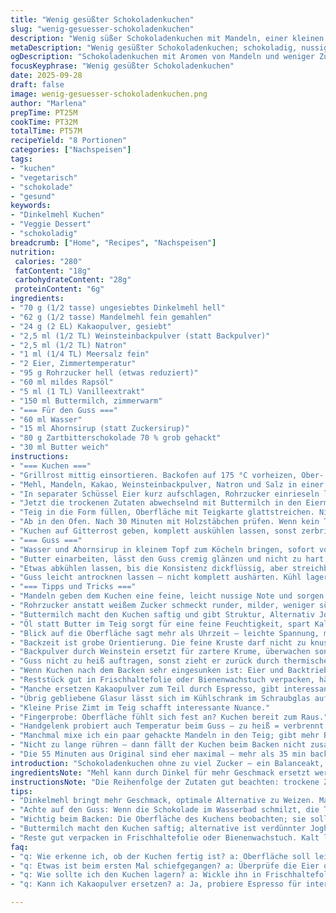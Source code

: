 ```yaml
---
title: "Wenig gesüßter Schokoladenkuchen"
slug: "wenig-gesuesser-schokoladenkuchen"
description: "Wenig süßer Schokoladenkuchen mit Mandeln, einer kleinen Portion Rohrzucker und einem herben Schokoladenguss. Leichte Anpassungen an Zutatenmengen zeigen, wie man die Süße reduziert, ohne den Geschmack zu verlieren. Verzicht auf Backpulver zugunsten von Weinstein sorgt für feinere Textur. Die Zubereitung läuft nicht strikt nach Zeitvorgabe; Geräusche des Ofens und der Geruch beim Backen sind wichtige Orientierungspunkte. Guss wird mit Ahornsirup statt Honig abgerundet für eine dezente Süße. Ein echtes Lernprojekt für alle, die beim Backen auf ein feines Gleichgewicht von Bitterkeit und Süße achten. Ersetzt Butter im Teig durch mildes Rapsöl, was den Geschmack leichter macht und die Textur saftig. Eine subtile Abwandlung traditioneller Rezepte, die den Umgang mit verschiedenen Mehlsorten und die Kunst des richtigen Glasierens offenbart."
metaDescription: "Wenig gesüßter Schokoladenkuchen; schokoladig, nussig, perfekt für schokoladenliebende Genießer; ideal für alle, die weniger Süße möchten"
ogDescription: "Schokoladenkuchen mit Aromen von Mandeln und weniger Zucker; saftig und schokoladig, perfekt für den Nachmittagskaffee oder einen besonderen Anlass"
focusKeyphrase: "Wenig gesüßter Schokoladenkuchen"
date: 2025-09-28
draft: false
image: wenig-gesuesser-schokoladenkuchen.png
author: "Marlena"
prepTime: PT25M
cookTime: PT32M
totalTime: PT57M
recipeYield: "8 Portionen"
categories: ["Nachspeisen"]
tags:
- "kuchen"
- "vegetarisch"
- "schokolade"
- "gesund"
keywords:
- "Dinkelmehl Kuchen"
- "Veggie Dessert"
- "schokoladig"
breadcrumb: ["Home", "Recipes", "Nachspeisen"]
nutrition: 
 calories: "280"
 fatContent: "18g"
 carbohydrateContent: "28g"
 proteinContent: "6g"
ingredients:
- "70 g (1/2 tasse) ungesiebtes Dinkelmehl hell"
- "62 g (1/2 tasse) Mandelmehl fein gemahlen"
- "24 g (2 EL) Kakaopulver, gesiebt"
- "2,5 ml (1/2 TL) Weinsteinbackpulver (statt Backpulver)"
- "2,5 ml (1/2 TL) Natron"
- "1 ml (1/4 TL) Meersalz fein"
- "2 Eier, Zimmertemperatur"
- "95 g Rohrzucker hell (etwas reduziert)"
- "60 ml mildes Rapsöl"
- "5 ml (1 TL) Vanilleextrakt"
- "150 ml Buttermilch, zimmerwarm"
- "=== Für den Guss ==="
- "60 ml Wasser"
- "15 ml Ahornsirup (statt Zuckersirup)"
- "80 g Zartbitterschokolade 70 % grob gehackt"
- "30 ml Butter weich"
instructions:
- "=== Kuchen ==="
- "Grillrost mittig einsortieren. Backofen auf 175 °C vorheizen, Ober- und Unterhitze. Springform 20 cm, Wände großzügig buttern, Boden mit Backpapier auslegen; verhindert Ankleben und erleichtert das Lösen enorm."
- "Mehl, Mandeln, Kakao, Weinsteinbackpulver, Natron und Salz in einer Schüssel mit einem Schneebesen gut vermischen. Klumpen sind zu vermeiden, das macht später die Krume feiner."
- "In separater Schüssel Eier kurz aufschlagen, Rohrzucker einrieseln lassen, cremig schlagen bis Masse hell schimmert. Öl und Vanille dazu – wichtig, Öl kalt und frisch, kein stark aromatisiertes."
- "Jetzt die trockenen Zutaten abwechselnd mit Buttermilch in den Eiermix geben. Immer zuerst etwas Mehlmischung, dann Buttermilch, so bindet sich der Teig besser, keine Überarbeitung vermeiden! Nur kurz verrühren bis homogen."
- "Teig in die Form füllen, Oberfläche mit Teigkarte glattstreichen. Nicht zu lange Zen-mäßig rühren, sonst wird der Kuchen zäh."
- "Ab in den Ofen. Nach 30 Minuten mit Holzstäbchen prüfen. Wenn kein Teig kleben bleibt, fast fertig. Manchmal halte ich zusätzlich die Oberfläche im Blick – leicht gerissen, nicht zu dunkel – das ist ein echter Indikator."
- "Kuchen auf Gitterrost geben, komplett auskühlen lassen, sonst zerbricht er beim Stürzen. Nach 15 Minuten erst Ränder mit Messer lösen, durchbacken die Stabilität."
- "=== Guss ==="
- "Wasser und Ahornsirup in kleinem Topf zum Köcheln bringen, sofort vom Herd nehmen. Schokolade hinein, 4–5 Minuten ruhen lassen, nicht rühren. Die Wärme bringt die Schokolade zum Schmelzen ohne Klümpchen. Danach sanft mit Schneebesen vermengen bis glänzende homogene Masse entsteht."
- "Butter einarbeiten, lässt den Guss cremig glänzen und nicht zu hart werden. Gelegentlich wirken Schlagsahne oder noch ein Hauch Salz gut, wenn Guss zu süß wirkt."
- "Etwas abkühlen lassen, bis die Konsistenz dickflüssig, aber streichbar ist – ein bisschen wartet Zeit und Geduld. Mit Spachtel zügig verteilen, sonst verläuft der Guss zu stark oder wird ungleichmäßig."
- "Guss leicht antrocknen lassen – nicht komplett aushärten. Kühl lagern, damit er schön glänzt und nicht klebrig wird."
- "=== Tipps und Tricks ==="
- "Mandeln geben dem Kuchen eine feine, leicht nussige Note und sorgen für Struktur, ohne den Teig zu beschweren. Dinkelmehl statt Weizen, reduziert die Klebrigkeit."
- "Rohrzucker anstatt weißem Zucker schmeckt runder, milder, weniger süß. Passt gut zum herbem Kakao."
- "Buttermilch macht den Kuchen saftig und gibt Struktur, Alternativ Joghurt mit etwas Wasser verdünnt funktioniert auch."
- "Öl statt Butter im Teig sorgt für eine feine Feuchtigkeit, spart Kalorien und macht den Kuchen länger frisch."
- "Blick auf die Oberfläche sagt mehr als Uhrzeit – leichte Spannung, matte Stellen. Kugelrund und aufgegangen."
- "Backzeit ist grobe Orientierung. Die feine Kruste darf nicht zu knusprig werden, sonst schmeckt es trocken."
- "Backpulver durch Weinstein ersetzt für zartere Krume, überwachen sonst Kuchen innen zu trocken oder porös."
- "Guss nicht zu heiß auftragen, sonst zieht er zurück durch thermischen Schock. Abkühlen lassen, bis er leicht bindet, dann erst verteilen."
- "Wenn Kuchen nach dem Backen sehr eingesunken ist: Eier und Backtriebmittel prüfen, zu viel Zucker kann auch senken verhindern."
- "Reststück gut in Frischhaltefolie oder Bienenwachstuch verpacken, hält sich bis 3 Tage. Kalt lagern."
- "Manche ersetzen Kakaopulver zum Teil durch Espresso, gibt interessante Tiefe für Fortgeschrittene."
- "Übrig gebliebene Glasur lässt sich im Kühlschrank im Schraubglas aufbewahren und kurzfristig wieder verflüssigen."
- "Kleine Prise Zimt im Teig schafft interessante Nuance."
- "Fingerprobe: Oberfläche fühlt sich fest an? Kuchen bereit zum Raus."
- "Handgelenk probiert auch Temperatur beim Guss – zu heiß = verbrennt die Butter, zu kalt = nicht schön streichbar."
- "Manchmal mixe ich ein paar gehackte Mandeln in den Teig; gibt mehr Biss, aber reduziert die Saftigkeit leicht."
- "Nicht zu lange rühren – dann fällt der Kuchen beim Backen nicht zusammen und bleibt locker."
- "Die 55 Minuten aus Original sind eher maximal – mehr als 35 min backen kann zu trocken werden. Besser öfter prüfen als stur warten."
introduction: "Schokoladenkuchen ohne zu viel Zucker – ein Balanceakt, der Geduld und Feingefühl erfordert. Dieses Experiment zeigt, wie man mit weniger Süße und angepassten Zutaten trotzdem saftig und aromatisch backen kann. Die Kombination aus Mandeln, Buttermilch und Dinkelmehl sorgt für eine komplexe Textur. Backtriebmittel bewusst gewählt, damit der Kuchen schön aufgeht, aber nicht austrocknet. Der Guss aus dunkler Schokolade und Ahornsirup rundet ab, ohne zu überladen. Ein schneller und einfacher Kuchen für alle, die intensive Schokoladennoten lieben, aber auf übermäßige Süße verzichten möchten. Perfekt zum Kaffee oder als kleiner Genuss zwischendurch, hilft bei Versuchen mit alternativen Mehlsorten und reduziertem Zucker. Ein Aufruf zum genussvollen Backen, ganz ohne den damals üblichen Zuckerschock."
ingredientsNote: "Mehl kann durch Dinkel für mehr Geschmack ersetzt werden; empfiehlt sich, wenn man etwas herber will. Mandelmehl gibt Biss, ist aber kein Muss – kann durch gemahlene Haselnüsse oder feine Walnusskerne ersetzt werden. Kakao nicht zu stark dosieren, sonst bitter. Weinsteinbackpulver verträgt sich besser mit Buttermilch als normales Backpulver und verhindert oft metallischen Nachgeschmack. Zucker etwas reduziert, so dass der Kakao nicht erdrückt wird, und die natürliche Bitterkeit bleibt. Öl statt Butter, um den Teig leichter zu machen, verleiht etwas mehr Feuchtigkeit und ist hitzestabiler. Vanille rundet Geschmack ab. Guss funktioniert auch mit Honig statt Ahorn, gibt andere Note. Butter für Glanz und Bindung wichtig, aber kleine Mengen reichen. Wer laktosefrei will, nimmt vegane Butter und pflanzliche Milchalternative, klappt wunderbar."
instructionsNote: "Die Reihenfolge der Zutaten gut beachten: trockene Zutaten zuerst vermischen, dann Flüssigkeiten und Zucker separat aufschlagen. Abwechselnd trockene und feuchte Zutaten einarbeiten – ergibt homogenen, luftigen Teig ohne Übermischen. Backzeit mit Holzstäbchen überprüfen, auf visuelle Hinweise und Geruch achten. Wichtig: Kuchen nach Backen komplett auskühlen lassen, sonst zerfällt er leicht beim Herausnehmen. Für Guss: Temperatur genau beobachten, nicht zu heiß, sonst trennt sich die Butter. Richtiges Ruhen des schmelzenden Schokolades vor dem Rühren ist entscheidend für die Glätte. Durch Butter wird der Guss dicker und geschmeidiger, deshalb richtig in den warmen Schokoladenkomplex einarbeiten. Auftragszeitfenster beachten – zu früh auf den Kuchen, läuft der Guss weg, zu spät setzt er harte Kruste und wirkt unattraktiv. Einfache Helfer: Silikonspachtel, Backpapier und kühlender Gitterrost verhelfen zu bestem Ergebnis. Wenn Guss zu dick, kurz in Handmikrowelle meist retten. Erfolgsstrategie: Ruhe, geduldige Kontrolle, Geruch, Optik – niemals nur auf Zeit vertrauen."
tips:
- "Dinkelmehl bringt mehr Geschmack, optimale Alternative zu Weizen. Mandelmehl gibt nicht nur Biss, sondern auch nussige Note. Probier’ auch Haselnüsse. Kakao vorsichtig dosieren, sonst kann Kuchen bitter werden."
- "Achte auf den Guss: Wenn die Schokolade im Wasserbad schmilzt, die Temperatur gut prüfen. Zu heiß macht die Butter im Guss hart. Einfache Brennverfahren verhindern Klümpchen und geben gleichmäßigen Glanz."
- "Wichtig beim Backen: Die Oberfläche des Kuchens beobachten; sie soll leicht gerissen zeigen und nicht zu dunkel werden. Zeit ist nicht alles – Geruch ist wichtig, Schokolade duftet gut wenn bereit."
- "Buttermilch macht den Kuchen saftig; alternative ist verdünnter Joghurt. Achte auf den Teig; nicht zu lange rühren. Wenn du zu viel rührst, wird der Kuchen zäh und dürr."
- "Reste gut verpacken in Frischhaltefolie oder Bienenwachstuch. Kalt lagern, hält bis zu 3 Tage. Ansonsten, Mindesthaltbarkeit schnell erreichen, den Überbleibsel nicht vergessen."
faq:
- "q: Wie erkenne ich, ob der Kuchen fertig ist? a: Oberfläche soll leicht gerissen. Dazu Holzstäbchen – wenn sauber bleibt, ist er gut. Manchmal auch Nasenarbeit nötig; Schokolade verströmt Wohlgeruch."
- "q: Etwas ist beim ersten Mal schiefgegangen? a: Überprüfe die Eier oder das Backtriebmittel. Zu viel Zucker kann auch zu einem trockenen Ergebnis führen. Weniger ist mehr."
- "q: Wie sollte ich den Kuchen lagern? a: Wickle ihn in Frischhaltefolie. Alternativ Bienenwachstuch nutzen. Kühler Ort ist besser. Haltbarkeit maximieren, damit er frisch bleibt."
- "q: Kann ich Kakaopulver ersetzen? a: Ja, probiere Espresso für interessante Tiefe. Weniger Kakao macht fluffiger. Variationen bringen neue Geschmacksrichtungen."

---
```

